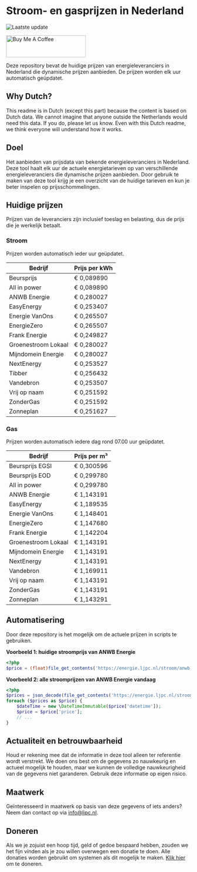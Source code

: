 # Stroom- en gasprijzen in Nederland

![Laatste update](https://img.shields.io/badge/laatste%20update-2025--08--18%2009%3A00%20CET-brightgreen)

<a href="https://www.buymeacoffee.com/Lars-" target="_blank"><img src="https://cdn.buymeacoffee.com/buttons/v2/default-orange.png" alt="Buy Me A Coffee" height="60" style="height: 60px !important;width: 217px !important;" ></a>

Deze repository bevat de huidige prijzen van energieleveranciers in Nederland die dynamische prijzen aanbieden. De prijzen worden elk uur automatisch geüpdatet.

## Why Dutch?

This readme is in Dutch (except this part) because the content is based on Dutch data. We cannot imagine that anyone outside the Netherlands would need this data. If you do, please let us know. Even with this Dutch readme, we think
everyone will understand how it works.

## Doel

Het aanbieden van prijsdata van bekende energieleveranciers in Nederland. Deze tool haalt elk uur de actuele energietarieven op van verschillende energieleveranciers die dynamische prijzen aanbieden. Door gebruik te maken van deze tool
krijg je een overzicht van de huidige tarieven en kun je beter inspelen op prijsschommelingen.

## Huidige prijzen

Prijzen van de leveranciers zijn inclusief toeslag en belasting, dus de prijs die je werkelijk betaalt.

### Stroom

Prijzen worden automatisch ieder uur geüpdatet.

 Bedrijf | Prijs per kWh 
---------|---------------
Beursprijs | € 0,089890
All in power | € 0,089890
ANWB Energie | € 0,280027
EasyEnergy | € 0,253407
Energie VanOns | € 0,265507
EnergieZero | € 0,265507
Frank Energie | € 0,249827
Groenestroom Lokaal | € 0,280027
Mijndomein Energie | € 0,280027
NextEnergy | € 0,253527
Tibber | € 0,256432
Vandebron | € 0,253507
Vrij op naam | € 0,251592
ZonderGas | € 0,251592
Zonneplan | € 0,251627


### Gas

Prijzen worden automatisch iedere dag rond 07.00 uur geüpdatet.

 Bedrijf | Prijs per m³ 
---------|--------------
Beursprijs EGSI | € 0,300596
Beursprijs EOD | € 0,299780
All in power | € 0,299780
ANWB Energie | € 1,143191
EasyEnergy | € 1,189535
Energie VanOns | € 1,148401
EnergieZero | € 1,147680
Frank Energie | € 1,142204
Groenestroom Lokaal | € 1,143191
Mijndomein Energie | € 1,143191
NextEnergy | € 1,143191
Vandebron | € 1,169911
Vrij op naam | € 1,143191
ZonderGas | € 1,143191
Zonneplan | € 1,143291


## Automatisering

Door deze repository is het mogelijk om de actuele prijzen in scripts te gebruiken.

**Voorbeeld 1: huidige stroomprijs van ANWB Energie**

```php
<?php
$price = (float)file_get_contents('https://energie.ljpc.nl/stroom/anwb-energie-nu.txt');

```

**Voorbeeld 2: alle stroomprijzen van ANWB Energie vandaag**

```php
<?php
$prices = json_decode(file_get_contents('https://energie.ljpc.nl/stroom/all-in-power-vandaag.json'),true);
foreach ($prices as $price) {
    $dateTime = new \DateTimeImmutable($price['datetime']);
    $price = $price['price'];
    // ...
}
```

## Actualiteit en betrouwbaarheid

Houd er rekening mee dat de informatie in deze tool alleen ter referentie wordt verstrekt. We doen ons best om de gegevens zo nauwkeurig en actueel mogelijk te houden, maar we kunnen de volledige nauwkeurigheid van de gegevens niet
garanderen. Gebruik deze informatie op eigen risico.

## Maatwerk

Geïnteresseerd in maatwerk op basis van deze gegevens of iets anders? Neem dan contact op
via [info@ljpc.nl](mailto:info@ljpc.nl?subject=Energie%20prijzen).

## Doneren

Als we je zojuist een hoop tijd, geld of gedoe bespaard hebben, zouden we het fijn vinden als je zou willen overwegen een
donatie te doen. Alle donaties worden gebruikt om systemen als dit mogelijk te
maken. [Klik hier](https://www.buymeacoffee.com/Lars-) om te doneren.
